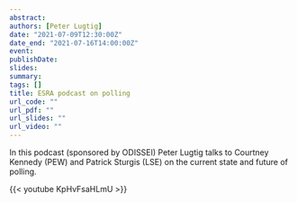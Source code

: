 ```yaml
---
abstract:
authors: [Peter Lugtig]
date: "2021-07-09T12:30:00Z"
date_end: "2021-07-16T14:00:00Z"
event:
publishDate: 
slides:
summary:
tags: []
title: ESRA podcast on polling
url_code: ""
url_pdf: ""
url_slides: ""
url_video: ""
---
```

In this podcast (sponsored by ODISSEI) Peter Lugtig talks to Courtney Kennedy (PEW) and Patrick Sturgis (LSE) on the current state and future of polling.


{{< youtube KpHvFsaHLmU >}}